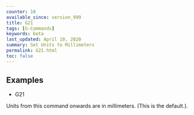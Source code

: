 ```yaml
---
counter: 10
available_since: version_999
title: G21
tags: [G-Commands] 
keywords: beta 
last_updated: April 10, 2020 
summary: Set Units to Millimeters 
permalink: G21.html
toc: false 
---
```



## Examples

* G21

Units from this command onwards are in millimeters. (This is the default.).

